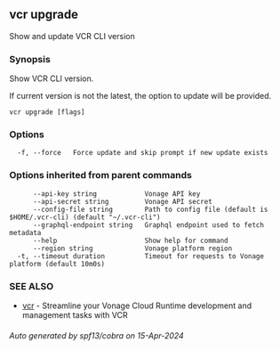 ## vcr upgrade

Show and update VCR CLI version

### Synopsis

Show VCR CLI version. 

If current version is not the latest, the option to update will be provided.


```
vcr upgrade [flags]
```

### Options

```
  -f, --force   Force update and skip prompt if new update exists
```

### Options inherited from parent commands

```
      --api-key string            Vonage API key
      --api-secret string         Vonage API secret
      --config-file string        Path to config file (default is $HOME/.vcr-cli) (default "~/.vcr-cli")
      --graphql-endpoint string   Graphql endpoint used to fetch metadata
      --help                      Show help for command
      --region string             Vonage platform region
  -t, --timeout duration          Timeout for requests to Vonage platform (default 10m0s)
```

### SEE ALSO

* [vcr](vcr.md)	 - Streamline your Vonage Cloud Runtime development and management tasks with VCR

###### Auto generated by spf13/cobra on 15-Apr-2024
